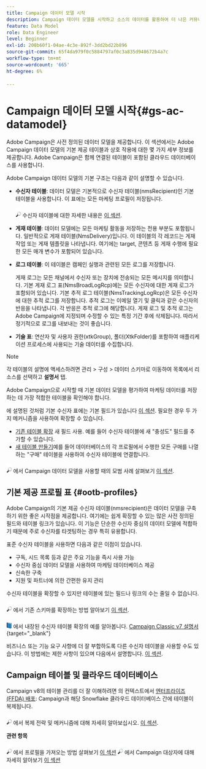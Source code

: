 ```yaml
---
title: Campaign 데이터 모델 시작
description: Campaign 데이터 모델을 시작하고 소스의 데이터를 활용하여 더 나은 커뮤니케이션 및 마케팅 결과를 얻으십시오.
feature: Data Model
role: Data Engineer
level: Beginner
exl-id: 200b60f1-04ae-4c3e-892f-3dd2bd22b896
source-git-commit: 65f4da979f0c5884797af0c3a835d948672b4a7c
workflow-type: tm+mt
source-wordcount: '665'
ht-degree: 6%

---
```


# Campaign 데이터 모델 시작{#gs-ac-datamodel}

Adobe Campaign은 사전 정의된 데이터 모델을 제공합니다. 이 섹션에서는 Adobe Campaign 데이터 모델의 기본 제공 테이블과 상호 작용에 대한 몇 가지 세부 정보를 제공합니다. Adobe Campaign은 함께 연결된 테이블이 포함된 클라우드 데이터베이스를 사용합니다.

Adobe Campaign 데이터 모델의 기본 구조는 다음과 같이 설명할 수 있습니다.

* **수신자 테이블**: 데이터 모델은 기본적으로 수신자 테이블(nmsRecipient)인 기본 테이블을 사용합니다. 이 표에는 모든 마케팅 프로필이 저장됩니다.

  ![](../assets/do-not-localize/glass.png) 수신자 테이블에 대한 자세한 내용은 [이 섹션](#ootb-profiles).

* **게재 테이블**: 데이터 모델에는 모든 마케팅 활동을 저장하는 전용 부분도 포함됩니다. 일반적으로 게재 테이블(NmsDelivery)입니다. 이 테이블의 각 레코드는 게재 작업 또는 게재 템플릿을 나타냅니다. 여기에는 target, 콘텐츠 등 게재 수행에 필요한 모든 매개 변수가 포함되어 있습니다.

* **로그 테이블**: 이 테이블은 캠페인 실행과 관련된 모든 로그를 저장합니다.

  게재 로그는 모든 채널에서 수신자 또는 장치에 전송되는 모든 메시지를 의미합니다. 기본 게재 로그 표(NmsBroadLogRcp)에는 모든 수신자에 대한 게재 로그가 포함되어 있습니다.
기본 추적 로그 테이블(NmsTrackingLogRcp)은 모든 수신자에 대한 추적 로그를 저장합니다. 추적 로그는 이메일 열기 및 클릭과 같은 수신자의 반응을 나타냅니다. 각 반응은 추적 로그에 해당합니다.
게재 로그 및 추적 로그는 Adobe Campaign에 지정되며 수정할 수 있는 특정 기간 후에 삭제됩니다. 따라서 정기적으로 로그를 내보내는 것이 좋습니다.

* **기술 표**: 연산자 및 사용자 권한(xtkGroup), 폴더(XtkFolder)를 포함하여 애플리케이션 프로세스에 사용되는 기술 데이터를 수집합니다.

>[!NOTE]
>
>각 테이블의 설명에 액세스하려면 관리 > 구성 > 데이터 스키마로 이동하여 목록에서 리소스를 선택하고 **설명서** 탭.

Adobe Campaign으로 시작할 때 기본 데이터 모델을 평가하여 마케팅 데이터를 저장하는 데 가장 적합한 테이블을 확인해야 합니다.

에 설명된 것처럼 기본 수신자 표에는 기본 필드가 있습니다 [이 섹션](#ootb-profiles). 필요한 경우 두 가지 메커니즘을 사용하여 확장할 수 있습니다.

* [기존 테이블 확장](extend-schema.md) 새 필드 사용. 예를 들어 수신자 테이블에 새 &quot;충성도&quot; 필드를 추가할 수 있습니다.
* [새 테이블 만들기](create-schema.md)예를 들어 데이터베이스의 각 프로필에서 수행한 모든 구매를 나열하는 &quot;구매&quot; 테이블을 사용하여 수신자 테이블에 연결합니다.

![](../assets/do-not-localize/glass.png) 에서 Campaign 데이터 모델을 사용할 때의 모범 사례 살펴보기 [이 섹션](datamodel-best-practices.md).

## 기본 제공 프로필 표 {#ootb-profiles}

Adobe Campaign의 기본 제공 수신자 테이블(nmsrecipient)은 데이터 모델을 구축하기 위한 좋은 시작점을 제공합니다. 여기에는 쉽게 확장할 수 있는 많은 사전 정의된 필드와 테이블 링크가 있습니다. 이 기능은 단순한 수신자 중심의 데이터 모델에 적합하기 때문에 주로 수신자를 타겟팅하는 경우 특히 유용합니다.

표준 수신자 테이블을 사용하면 다음과 같은 이점이 있습니다.

* 구독, 시드 목록 등과 같은 주요 기능을 즉시 사용 가능
* 수신자 중심 데이터 모델을 사용하여 마케팅 데이터베이스 제공
* 신속한 구축
* 지원 및 파트너에 의한 간편한 유지 관리

수신자 테이블을 확장할 수 있지만 테이블에 있는 필드나 링크의 수는 줄일 수 없습니다.

![](../assets/do-not-localize/glass.png) 에서 기존 스키마를 확장하는 방법 알아보기 [이 섹션](extend-schema.md).

![](../assets/do-not-localize/book.png) 에서 내장된 수신자 테이블 확장의 예를 알아봅니다. [Campaign Classic v7 설명서](https://experienceleague.adobe.com/docs/campaign-classic/using/configuring-campaign-classic/editing-schemas/examples-of-schemas-edition.html#extending-a-table){target="_blank"}

비즈니스 또는 기능 요구 사항에 더 잘 부합하도록 다른 수신자 테이블을 사용할 수도 있습니다. 이 방법에는 제한 사항이 있으며 다음에서 설명합니다. [이 섹션](custom-recipient.md).

## Campaign 테이블 및 클라우드 데이터베이스

Campaign v8의 테이블 관리를 더 잘 이해하려면 의 컨텍스트에서 [엔터프라이즈(FFDA) 배포](../architecture/enterprise-deployment.md): Campaign과 해당 Snowflake 클라우드 데이터베이스 간에 테이블이 복제됩니다.

![](../assets/do-not-localize/glass.png) 에서 복제 전략 및 메커니즘에 대해 자세히 알아보십시오. [이 섹션](../architecture/replication.md).

**관련 항목**

![](../assets/do-not-localize/glass.png) 에서 프로필을 가져오는 방법 살펴보기 [이 섹션](../start/import.md)
![](../assets/do-not-localize/glass.png) 에서 Campaign 대상자에 대해 자세히 알아보기 [이 섹션](../start/audiences.md)
